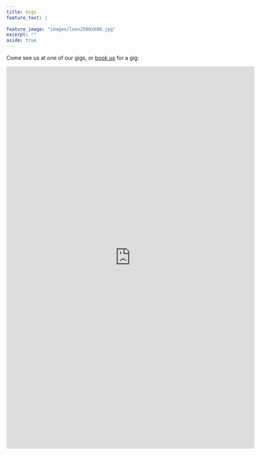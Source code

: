 ```yaml
---
title: Gigs
feature_text: |
  
feature_image: "images/leon2560x600.jpg"
excerpt: ""
aside: true
---
```


Come see us at one of our gigs, or <a href="/book/">book us</a> for a gig:

<iframe src="https://calendar.google.com/calendar/embed?height=600&amp;wkst=1&amp;bgcolor=%23616161&amp;ctz=America%2FChicago&amp;src=cnRsNDFyMTRjYTdsdjl1MTMzaTlobHU5ajhAZ3JvdXAuY2FsZW5kYXIuZ29vZ2xlLmNvbQ&amp;color=%23F4511E&amp;mode=AGENDA&amp;showTz=0&amp;showNav=1&amp;showTitle=0&amp;showDate=0&amp;showPrint=0&amp;showTabs=0&amp;showCalendars=0" style="border-width:0" width="650" height="1000" frameborder="0" scrolling="no"></iframe>
